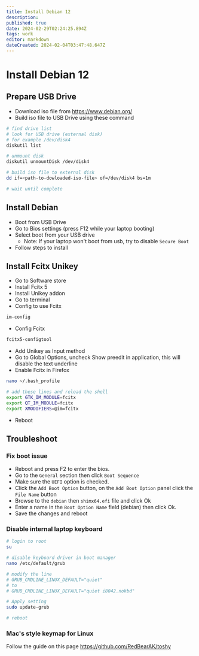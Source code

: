 ```yaml
---
title: Install Debian 12
description: 
published: true
date: 2024-02-29T02:24:25.894Z
tags: work
editor: markdown
dateCreated: 2024-02-04T03:47:48.647Z
---
```


# Install Debian 12

## Prepare USB Drive

- Download iso file from https://www.debian.org/
- Build iso file to USB Drive using these command
```bash
# find drive list
# look for USB drive (external disk)
# for example /dev/disk4
diskutil list

# unmount disk
diskutil unmountDisk /dev/disk4

# build iso file to external disk
dd if=<path-to-dowloaded-iso-file> of=/dev/disk4 bs=1m

# wait until complete
```

## Install Debian

- Boot from USB Drive
- Go to Bios settings (press F12 while your laptop booting)
- Select boot from your USB drive
	- Note: If your laptop won't boot from usb, try to disable `Secure Boot`
- Follow steps to install

## Install Fcitx Unikey

- Go to Software store
- Install Fcitx 5
- Install Unikey addon
- Go to terminal
- Config to use Fcitx 
```bash
im-config
```
- Config Fcitx
```bash
fcitx5-configtool
```
- Add Unikey as Input method
- Go to Global Options, uncheck Show preedit in application, this will disable the text underline
- Enable Fcitx in Firefox
```bash
nano ~/.bash_profile

# add these lines and reload the shell
export GTK_IM_MODULE=fcitx
export QT_IM_MODULE=fcitx
export XMODIFIERS=@im=fcitx
```
- Reboot

## Troubleshoot
### Fix boot issue

- Reboot and press F2 to enter the bios.
- Go to the `General` section then click `Boot Sequence`
- Make sure the `UEFI` option is checked.
- Click the `Add Boot Option` button, on the `Add Boot Option` panel click the `File Name` button
- Browse to the `debian` then `shimx64.efi` file and click Ok
- Enter a name in the `Boot Option Name` field (debian) then click Ok.
- Save the changes and reboot

### Disable internal laptop keyboard

```bash
# login to root
su

# disable keyboard driver in boot manager
nano /etc/default/grub

# modify the line 
# GRUB_CMDLINE_LINUX_DEFAULT="quiet"
# to 
# GRUB_CMDLINE_LINUX_DEFAULT="quiet i8042.nokbd"

# Apply setting
sudo update-grub

# reboot
```

### Mac's style keymap for Linux

Follow the guide on this page
https://github.com/RedBearAK/toshy